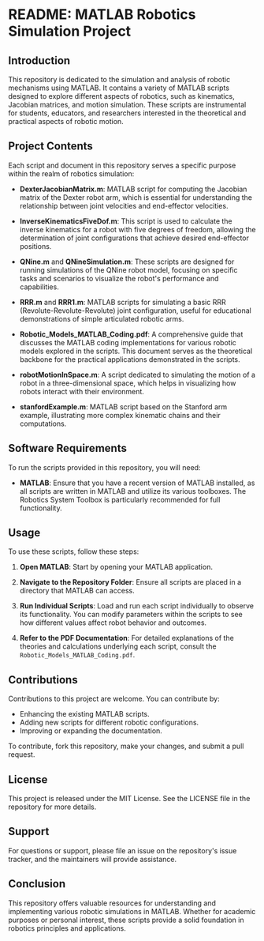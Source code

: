 # README: MATLAB Robotics Simulation Project

## Introduction

This repository is dedicated to the simulation and analysis of robotic mechanisms using MATLAB. It contains a variety of MATLAB scripts designed to explore different aspects of robotics, such as kinematics, Jacobian matrices, and motion simulation. These scripts are instrumental for students, educators, and researchers interested in the theoretical and practical aspects of robotic motion.

## Project Contents

Each script and document in this repository serves a specific purpose within the realm of robotics simulation:

- **DexterJacobianMatrix.m**: MATLAB script for computing the Jacobian matrix of the Dexter robot arm, which is essential for understanding the relationship between joint velocities and end-effector velocities.
  
- **InverseKinematicsFiveDof.m**: This script is used to calculate the inverse kinematics for a robot with five degrees of freedom, allowing the determination of joint configurations that achieve desired end-effector positions.
  
- **QNine.m** and **QNineSimulation.m**: These scripts are designed for running simulations of the QNine robot model, focusing on specific tasks and scenarios to visualize the robot's performance and capabilities.
  
- **RRR.m** and **RRR1.m**: MATLAB scripts for simulating a basic RRR (Revolute-Revolute-Revolute) joint configuration, useful for educational demonstrations of simple articulated robotic arms.
  
- **Robotic_Models_MATLAB_Coding.pdf**: A comprehensive guide that discusses the MATLAB coding implementations for various robotic models explored in the scripts. This document serves as the theoretical backbone for the practical applications demonstrated in the scripts.
  
- **robotMotionInSpace.m**: A script dedicated to simulating the motion of a robot in a three-dimensional space, which helps in visualizing how robots interact with their environment.
  
- **stanfordExample.m**: MATLAB script based on the Stanford arm example, illustrating more complex kinematic chains and their computations.

## Software Requirements

To run the scripts provided in this repository, you will need:

- **MATLAB**: Ensure that you have a recent version of MATLAB installed, as all scripts are written in MATLAB and utilize its various toolboxes. The Robotics System Toolbox is particularly recommended for full functionality.

## Usage

To use these scripts, follow these steps:

1. **Open MATLAB**: Start by opening your MATLAB application.

2. **Navigate to the Repository Folder**: Ensure all scripts are placed in a directory that MATLAB can access.

3. **Run Individual Scripts**: Load and run each script individually to observe its functionality. You can modify parameters within the scripts to see how different values affect robot behavior and outcomes.

4. **Refer to the PDF Documentation**: For detailed explanations of the theories and calculations underlying each script, consult the `Robotic_Models_MATLAB_Coding.pdf`.

## Contributions

Contributions to this project are welcome. You can contribute by:
- Enhancing the existing MATLAB scripts.
- Adding new scripts for different robotic configurations.
- Improving or expanding the documentation.

To contribute, fork this repository, make your changes, and submit a pull request.

## License

This project is released under the MIT License. See the LICENSE file in the repository for more details.

## Support

For questions or support, please file an issue on the repository's issue tracker, and the maintainers will provide assistance.

## Conclusion

This repository offers valuable resources for understanding and implementing various robotic simulations in MATLAB. Whether for academic purposes or personal interest, these scripts provide a solid foundation in robotics principles and applications.
